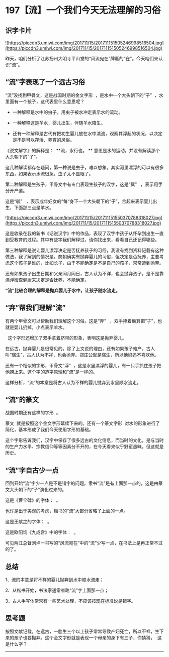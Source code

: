 # 197【流】一个我们今天无法理解的习俗

## 识字卡片

![https://piccdn3.umiwi.com/img/201711/15/201711151505246998516504.jpg](https://piccdn3.umiwi.com/img/201711/15/201711151505246998516504.jpg)

昨天，咱们分析了江苏扬州大明寺平山堂的“风流宛在”牌匾的“在”。今天咱们来认识“流”。

## “流”字表现了一个远古习俗

“流”没找到甲骨文，这是战国时期的金文字形  ，是水中一个大头朝下的“子”  ，水里面有一个孩子，这代表里什么意思呢？

* 一种解释是水中的虫子，用虫子被水冲走表示水的流动。

* 一种解释这是羊水，婴儿出生，伴随羊水降生。

* 还有一种解释是古代有把初生婴儿放在水中漂流，观察其浮起的状况，以决定是不是可以存活、养育的风俗。

《说文解字》的解释是：  **流，水行也。 ** 意思是水的运动，并没有解读那个大头朝下的“子”。

这几种解读都存在疑问，第一种说是虫子，难以想象。其实河里漂浮的可以有很多东西，如果表示水流很急，虫子太不显眼了。

第二种解释是生孩子，甲骨文中有专门表现生孩子的汉字，这是“冥”   ，表示用手分开产道。

这是“毓”   ，表示成年妇女的”每“身下一个大头朝下的“子”，合起来表示婴儿出生，下面那三点是羊水。

![https://piccdn3.umiwi.com/img/201711/15/201711151550370788318027.jpg](https://piccdn3.umiwi.com/img/201711/15/201711151550370788318027.jpg)

这是收录在我的新书《话说汉字》中的作品，表现了汉字中孩子从怀孕到出生一直到受教育的过程。其中有些字我们解释过，请你找出来，看看自己还记得哪些。

第三种解释是说让婴儿漂浮决定是否抚养孩子的习俗，我没有找到资料记载有这种做法，我了解到的情况是，商朝确实有抛弃婴儿的习俗，但决定是否抚养，主要考虑这个孩子是谁的，比如长子，由于不能确定是不是自己的孩子，常常遭到抛弃。

还有如果孩子出生日期和父亲同月同日，古人认为不详，也会抛弃孩子。是不是靠漂浮检查健康来决定是否抚养，不能确定。

 **“流”比较合理的解释是抛弃婴儿于水中，让孩子随水流走。**

## “弃”帮我们理解“流”

有两个甲骨文可以帮助我们理解这个习俗。这是“弃”   ，双手捧着簸箕把“子”，也就是婴儿扔掉，小点表示羊水。

  这个字形还增加了双手拿着脐带的形象，表明这是抛弃婴儿。

在远古，抛弃婴儿是很常见的，除了上文说的理由，还有如果孩子难产，古人叫“寤生”，古人认为不祥，也会抛弃。郑庄公就是寤生，所以他妈妈不喜欢他。

还有一个相似的字形，甲骨文“浮”  ，这是水里漂浮的婴儿，有一只手抓住孩子把他捞上来。这个字的造字原理和“流”是一样的。

这样分析，“流”的本意是将古人认为不祥的婴儿抛弃到水里顺水流走。

## “流”的篆文

战国时期还有这样的字形  。

篆文  就是按照这个金文字形延续下来的。还有一个篆文字形  对水的形象进行了简化，基本形成了我们今天使用字形的基础。

这个字形告诉我们，汉字中保存了很多远古的文化信息，而当时的文化，是与当时的生产力水平、宗教信仰等等因素分不开的，在今天看来似乎野蛮愚昧，但这就是历史。

## “流”字自古少一点

回到开始“流”字少一点是不是错字的问题。隶书“流”是有上面那一点的，这是由篆文大头朝下的“子”演化过来的。

这是《曹全碑》的字体：  。

也许是出于美观的考虑，楷书的“流”大部分省略了上面的一点。

这是王献之的字体：  。

这是欧阳询《九成宫》中的字体：  。

可见两江总督刘坤一书写的“风流宛在”中的“流”少写一点，在书法上是再正常不过的了。

## 总结

1、流的本意是将不祥的婴儿抛弃到水中顺水流走；

2、从楷书开始，书法家通常省略“流”字上面那一点；

3、古人手写体常常有一些艺术处理，不应该按现在标准说是错字。

## 思考题

按照文献记载，在远古，一胎生三个以上孩子常常导致产妇死亡，所以不祥，生下来的孩子也要抛弃。这个金文字形就是表现一个母亲的身下有三子，你猜猜，  这是什么字？

---
